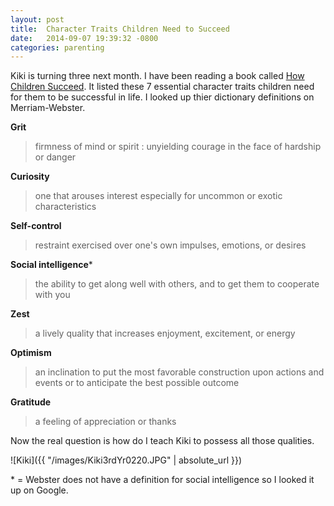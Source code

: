 ```yaml
---
layout: post
title:  Character Traits Children Need to Succeed
date:   2014-09-07 19:39:32 -0800
categories: parenting
---
```


Kiki is turning three next month. I have been reading a book called [How Children Succeed][book-link]. It listed these 7 essential character traits children need for them to be successful in life. I looked up thier dictionary definitions on Merriam-Webster.

**Grit**
> firmness of mind or spirit :  unyielding courage in the face of hardship or danger

**Curiosity**
> one that arouses interest especially for uncommon or exotic characteristics

**Self-control**
> restraint exercised over one's own impulses, emotions, or desires

**Social intelligence**\*
> the ability to get along well with others, and to get them to cooperate with you

**Zest**
> a lively quality that increases enjoyment, excitement, or energy

**Optimism**
> an inclination to put the most favorable construction upon actions and events or to anticipate the best possible outcome

**Gratitude**
> a feeling of appreciation or thanks


Now the real question is how do I teach Kiki to possess all those qualities.

![Kiki]({{ "/images/Kiki3rdYr0220.JPG" | absolute_url }})

\* = Webster does not have a definition for social intelligence so I looked it up on Google.

[book-link]: https://www.amazon.com/How-Children-Succeed-Curiosity-Character-ebook/dp/B0070ZLZ1G/
